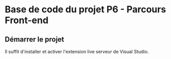 # Base de code du projet P6 - Parcours Front-end

## Démarrer le projet

Il suffit d'installer et activer l'extension live serveur de Visual Studio.

